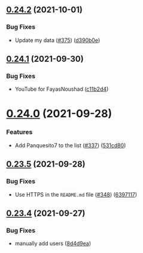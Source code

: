 ## [0.24.2](https://github.com/EddieHubCommunity/LinkFree/compare/v0.24.1...v0.24.2) (2021-10-01)


### Bug Fixes

* Update my data ([#375](https://github.com/EddieHubCommunity/LinkFree/issues/375)) ([d390b0e](https://github.com/EddieHubCommunity/LinkFree/commit/d390b0e57e7f09e39319fa48ba85a56d7130c164))



## [0.24.1](https://github.com/EddieHubCommunity/LinkFree/compare/v0.24.0...v0.24.1) (2021-09-30)


### Bug Fixes

* YouTube for FayasNoushad ([c11b2d4](https://github.com/EddieHubCommunity/LinkFree/commit/c11b2d4bc90cd1fc6fff16e06280542e3a5eeb0b))



# [0.24.0](https://github.com/EddieHubCommunity/LinkFree/compare/v0.23.5...v0.24.0) (2021-09-28)


### Features

* Add Panquesito7 to the list ([#337](https://github.com/EddieHubCommunity/LinkFree/issues/337)) ([531cd80](https://github.com/EddieHubCommunity/LinkFree/commit/531cd80e21a2c9eb07786f34732d607c208e3cfe))



## [0.23.5](https://github.com/EddieHubCommunity/LinkFree/compare/v0.23.4...v0.23.5) (2021-09-28)


### Bug Fixes

* Use HTTPS in the `README.md` file ([#348](https://github.com/EddieHubCommunity/LinkFree/issues/348)) ([6397117](https://github.com/EddieHubCommunity/LinkFree/commit/63971178f373f87ec2f1175ea6dfc60c044b0d27))



## [0.23.4](https://github.com/EddieHubCommunity/LinkFree/compare/v0.23.3...v0.23.4) (2021-09-27)


### Bug Fixes

* manually add users ([8d4d9ea](https://github.com/EddieHubCommunity/LinkFree/commit/8d4d9ea7b03aaf9d246f7a07edc3a98e29c42278))



